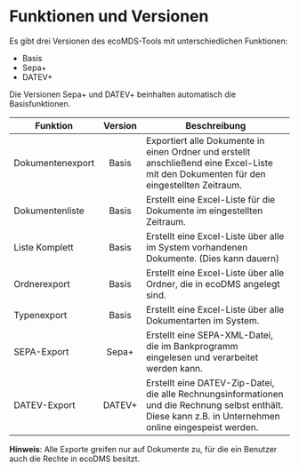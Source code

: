 # Funktionen und Versionen

Es gibt drei Versionen des ecoMDS-Tools mit unterschiedlichen Funktionen:

- Basis
- Sepa+
- DATEV+

Die Versionen Sepa+ und DATEV+ beinhalten automatisch die Basisfunktionen.

| Funktion           | Version | Beschreibung                                                                                       |
|--------------------|:-------:|----------------------------------------------------------------------------------------------------|
| Dokumentenexport   |  Basis  | Exportiert alle Dokumente in einen Ordner und erstellt anschließend eine Excel-Liste mit den Dokumenten für den eingestellten Zeitraum. |
| Dokumentenliste    |  Basis  | Erstellt eine Excel-Liste für die Dokumente im eingestellten Zeitraum.                             |
| Liste Komplett     |  Basis  | Erstellt eine Excel-Liste über alle im System vorhandenen Dokumente. (Dies kann dauern)            |
| Ordnerexport       |  Basis  | Erstellt eine Excel-Liste über alle Ordner, die in ecoDMS angelegt sind.                           |
| Typenexport        |  Basis  | Erstellt eine Excel-Liste über alle Dokumentarten im System.                                       |
| SEPA-Export        | Sepa+  | Erstellt eine SEPA-XML-Datei, die im Bankprogramm eingelesen und verarbeitet werden kann.          |
| DATEV-Export       | DATEV+ | Erstellt eine DATEV-Zip-Datei, die alle Rechnungsinformationen und die Rechnung selbst enthält. Diese kann z.B. in Unternehmen online eingespeist werden. |

**Hinweis**: Alle Exporte greifen nur auf Dokumente zu, für die ein Benutzer auch die Rechte in ecoDMS besitzt.
